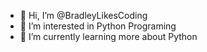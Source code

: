 - 👋 Hi, I’m @BradleyLikesCoding
- 👀 I’m interested in Python Programing
- 🌱 I’m currently learning more about Python
